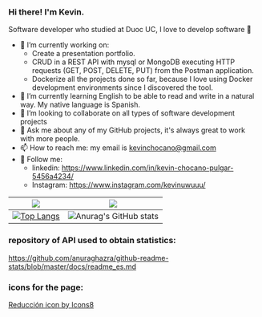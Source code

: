 ### Hi there! I'm Kevin.
Software developer who studied at Duoc UC, I love to develop software 👋

- 🐳 I’m currently working on: 
    - Create a presentation portfolio.
    - CRUD in a REST API with mysql or MongoDB executing HTTP requests (GET, POST, DELETE, PUT) from the Postman application. 
    - Dockerize all the projects done so far, because I love using Docker development environments since I discovered the tool.
- 🌱 I’m currently learning English to be able to read and write in a natural way. My native language is Spanish.
- 🐾 I’m looking to collaborate on all types of software development projects
- 💬 Ask me about any of my GitHub projects, it's always great to work with more people.
- 📫 How to reach me: my email is kevinchocano@gmail.com
- 👻 Follow me: 
    - linkedin: https://www.linkedin.com/in/kevin-chocano-pulgar-5456a4234/
    - Instagram: https://www.instagram.com/kevinuwuuu/



                    
<img src="https://img.icons8.com/office/16/000000/markdown.png"/>  | <img src="https://img.icons8.com/office/16/000000/markdown.png"/> 
-- | --
[![Top Langs](https://github-readme-stats.vercel.app/api/top-langs/?username=Kevin01-sys&layout=compact)](https://github.com/anuraghazra/github-readme-stats)  | ![Anurag's GitHub stats](https://github-readme-stats.vercel.app/api?username=Kevin01-sys&show_icons=true&theme=dark)




### repository of API used to obtain statistics:
https://github.com/anuraghazra/github-readme-stats/blob/master/docs/readme_es.md
### icons for the page:
<a href="https://icons8.com/icon/45065/reducción">Reducción icon by Icons8</a>